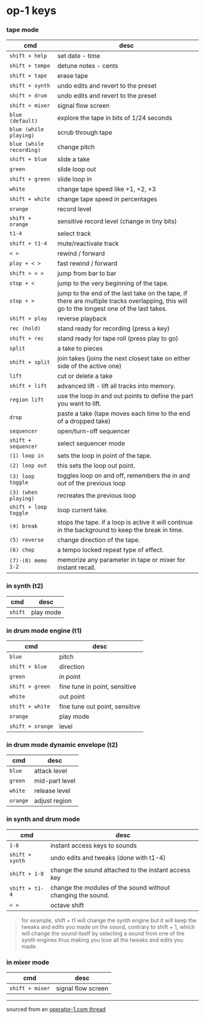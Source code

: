 # op-1 keys

### tape mode

| cmd                      | desc                                                                                                                                       |
| ---                      | ---                                                                                                                                        |
| `shift + help`           | set date - time                                                                                                                            |
| `shift + tempo`          | detune notes - cents                                                                                                                       |
| `shift + tape`           | erase tape                                                                                                                                 |
| `shift + synth`          | undo edits and revert to the preset                                                                                                        |
| `shift + drum`           | undo edits and revert to the preset                                                                                                        |
| `shift + mixer`          | signal flow screen                                                                                                                         |
| `blue (default)`         | explore the tape in bits of 1/24 seconds                                                                                                   |
| `blue (while playing)`   | scrub through tape                                                                                                                         |
| `blue (while recording)` | change pitch                                                                                                                               |
| `shift + blue`           | slide a take                                                                                                                               |
| `green`                  | slide loop out                                                                                                                             |
| `shift + green`          | slide loop in                                                                                                                              |
| `white`                  | change tape speed like +1, +2, +3                                                                                                          |
| `shift + white`          | change tape speed in percentages                                                                                                           |
| `orange`                 | record level                                                                                                                               |
| `shift + orange`         | sensitive record level (change in tiny bits)                                                                                               |
| `t1-4`                   | select track                                                                                                                               |
| `shift + t1-4`           | mute/reactivate track                                                                                                                      |
| `< >`                    | rewind / forward                                                                                                                           |
| `play + < >`             | fast rewind / forward                                                                                                                      |
| `shift + < >`            | jump from bar to bar                                                                                                                       |
| `stop + <`               | jump to the very beginning of the tape.                                                                                                    |
| `stop + >`               | jump to the end of the last take on the tape, if there are multiple tracks overlapping, this will go to the longest one of the last takes. |
| `shift + play`           | reverse playback                                                                                                                           |
| `rec (hold)`             | stand ready for recording (press a key)                                                                                                    |
| `shift + rec`            | stand ready for tape roll (press play to go)                                                                                               |
| `split`                  | a take to pieces                                                                                                                           |
| `shift + split`          | join takes (joins the next closest take on either side of the active one)                                                                  |
| `lift`                   | cut or delete a take                                                                                                                       |
| `shift + lift`           | advanced lift - lift all tracks into memory.                                                                                               |
| `region lift`            | use the loop in and out points to define the part you want to lift.                                                                        |
| `drop`                   | paste a take (tape moves each time to the end of a dropped take)                                                                           |
| `sequencer`              | open/turn-off sequencer                                                                                                                    |
| `shift + sequencer`      | select sequencer mode                                                                                                                      |
| `(1) loop in`            | sets the loop in point of the tape.                                                                                                        |
| `(2) loop out`           | this sets the loop out point.                                                                                                              |
| `(3) loop toggle`        | toggles loop on and off, remembers the in and out of the previous loop                                                                     |
| `(3) (when playing)`     | recreates the previous loop                                                                                                                |
| `shift + loop toggle`    | loop current take.                                                                                                                         |
| `(4) break`              | stops the tape. if a loop is active it will continue in the background to keep the break in time.                                          |
| `(5) reverse`            | change direction of the tape.                                                                                                              |
| `(6) chop`               | a tempo locked repeat type of effect.                                                                                                      |
| `(7)-(8) memo 1-2`       | memorize any parameter in tape or mixer for instant recall.                                                                                |

### in synth (t2)

| cmd     | desc      |
| ---     | ---       |
| `shift` | play mode |

### in drum mode engine (t1)

| cmd              | desc                           |
| ---              | ---                            |
| `blue`           | pitch                          |
| `shift + blue`   | direction                      |
| `green`          | in point                       |
| `shift + green`  | fine tune in point, sensitive  |
| `white`          | out point                      |
| `shift + white`  | fine tune out point, sensitive |
| `orange`         | play mode                      |
| `shift + orange` | level                          |

### in drum mode dynamic envelope (t2)

| cmd      | desc           |
| ---      | ---            |
| `blue`   | attack level   |
| `green`  | mid-part level |
| `white`  | release level  |
| `orange` | adjust region  |

### in synth and drum mode

| cmd             | desc                                                        |
| ---             | ---                                                         |
| `1-8`           | instant access keys to sounds                               |
| `shift + synth` | undo edits and tweaks (done with t1-4)                      |
| `shift + 1-8`   | change the sound attached to the instant access key         |
| `shift + t1-4`  | change the modules of the sound without changing the sound. |
| `< >`           | octave shift                                                |

> for example, shift + t1 will change the synth engine but it will keep the tweaks and edits you made on the sound, contrary to shift + 1, which will change the sound itself by selecting a sound from one of the synth engines thus making you lose all the tweaks and edits you made.

### in mixer mode

| cmd             | desc               |
| ---             | ---                |
| `shift + mixer` | signal flow screen |

--------------

sourced from an [operator-1.com thread](https://www.operator-1.com/index.php?p=/discussion/2271/all-key-combinations-and-functions-of-op-1)
